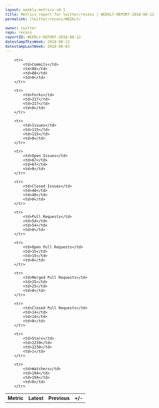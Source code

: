 ```yaml
---
layout: weekly-metrics-v0.1
title: Metrics report for twitter/recess | WEEKLY-REPORT-2018-08-12
permalink: /twitter/recess/WEEKLY/

owner: twitter
repo: recess
reportID: WEEKLY-REPORT-2018-08-12
datestampThisWeek: 2018-08-12
datestampLastWeek: 2018-08-03
---
```




<table style="width: 100%;">
    <tr>
        <th>Metric</th>
        <th>Latest</th>
        <th>Previous</th>
        <th>+/-</th>
    </tr>

        <tr>
            <td>Commits</td>
            <td>88</td>
            <td>88</td>
            <td>0</td>
        </tr>
        
        <tr>
            <td>Forks</td>
            <td>217</td>
            <td>217</td>
            <td>0</td>
        </tr>
        
        <tr>
            <td>Issues</td>
            <td>115</td>
            <td>115</td>
            <td>0</td>
        </tr>
        
        <tr>
            <td>Open Issues</td>
            <td>67</td>
            <td>67</td>
            <td>0</td>
        </tr>
        
        <tr>
            <td>Closed Issues</td>
            <td>48</td>
            <td>48</td>
            <td>0</td>
        </tr>
        
        <tr>
            <td>Pull Requests</td>
            <td>54</td>
            <td>54</td>
            <td>0</td>
        </tr>
        
        <tr>
            <td>Open Pull Requests</td>
            <td>15</td>
            <td>15</td>
            <td>0</td>
        </tr>
        
        <tr>
            <td>Merged Pull Requests</td>
            <td>25</td>
            <td>25</td>
            <td>0</td>
        </tr>
        
        <tr>
            <td>Closed Pull Requests</td>
            <td>14</td>
            <td>14</td>
            <td>0</td>
        </tr>
        
        <tr>
            <td>Stars</td>
            <td>2239</td>
            <td>2238</td>
            <td>1</td>
        </tr>
        
        <tr>
            <td>Watchers</td>
            <td>194</td>
            <td>194</td>
            <td>0</td>
        </tr>
        
</table>

